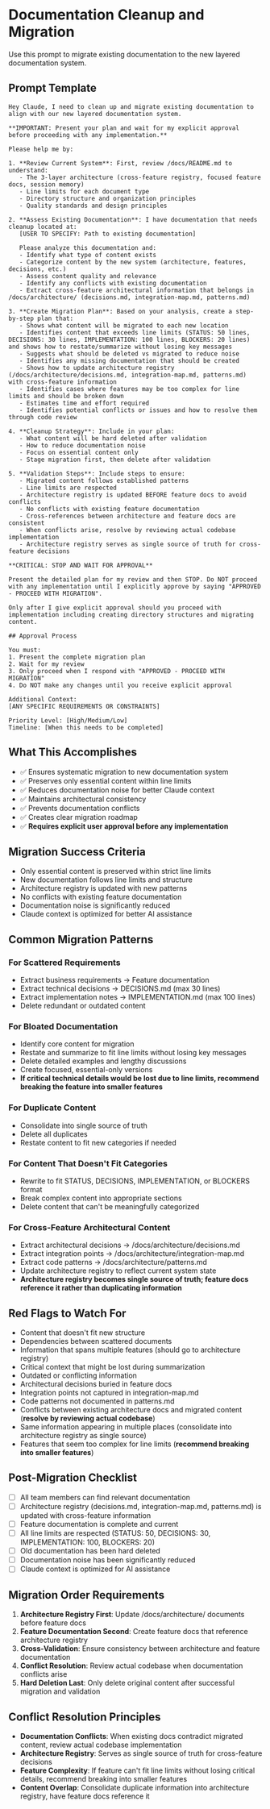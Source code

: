 # Documentation Cleanup and Migration

Use this prompt to migrate existing documentation to the new layered documentation system.

## Prompt Template

```
Hey Claude, I need to clean up and migrate existing documentation to align with our new layered documentation system.

**IMPORTANT: Present your plan and wait for my explicit approval before proceeding with any implementation.**

Please help me by:

1. **Review Current System**: First, review /docs/README.md to understand:
   - The 3-layer architecture (cross-feature registry, focused feature docs, session memory)
   - Line limits for each document type
   - Directory structure and organization principles
   - Quality standards and design principles

2. **Assess Existing Documentation**: I have documentation that needs cleanup located at:
   [USER TO SPECIFY: Path to existing documentation]

   Please analyze this documentation and:
   - Identify what type of content exists
   - Categorize content by the new system (architecture, features, decisions, etc.)
   - Assess content quality and relevance
   - Identify any conflicts with existing documentation
   - Extract cross-feature architectural information that belongs in /docs/architecture/ (decisions.md, integration-map.md, patterns.md)

3. **Create Migration Plan**: Based on your analysis, create a step-by-step plan that:
   - Shows what content will be migrated to each new location
   - Identifies content that exceeds line limits (STATUS: 50 lines, DECISIONS: 30 lines, IMPLEMENTATION: 100 lines, BLOCKERS: 20 lines) and shows how to restate/summarize without losing key messages
   - Suggests what should be deleted vs migrated to reduce noise
   - Identifies any missing documentation that should be created
   - Shows how to update architecture registry (/docs/architecture/decisions.md, integration-map.md, patterns.md) with cross-feature information
   - Identifies cases where features may be too complex for line limits and should be broken down
   - Estimates time and effort required
   - Identifies potential conflicts or issues and how to resolve them through code review

4. **Cleanup Strategy**: Include in your plan:
   - What content will be hard deleted after validation
   - How to reduce documentation noise
   - Focus on essential content only
   - Stage migration first, then delete after validation

5. **Validation Steps**: Include steps to ensure:
   - Migrated content follows established patterns
   - Line limits are respected
   - Architecture registry is updated BEFORE feature docs to avoid conflicts
   - No conflicts with existing feature documentation
   - Cross-references between architecture and feature docs are consistent
   - When conflicts arise, resolve by reviewing actual codebase implementation
   - Architecture registry serves as single source of truth for cross-feature decisions

**CRITICAL: STOP AND WAIT FOR APPROVAL**

Present the detailed plan for my review and then STOP. Do NOT proceed with any implementation until I explicitly approve by saying "APPROVED - PROCEED WITH MIGRATION".

Only after I give explicit approval should you proceed with implementation including creating directory structures and migrating content.

## Approval Process

You must:
1. Present the complete migration plan
2. Wait for my review
3. Only proceed when I respond with "APPROVED - PROCEED WITH MIGRATION"
4. Do NOT make any changes until you receive explicit approval

Additional Context:
[ANY SPECIFIC REQUIREMENTS OR CONSTRAINTS]

Priority Level: [High/Medium/Low]
Timeline: [When this needs to be completed]
```

## What This Accomplishes

- ✅ Ensures systematic migration to new documentation system
- ✅ Preserves only essential content within line limits
- ✅ Reduces documentation noise for better Claude context
- ✅ Maintains architectural consistency
- ✅ Prevents documentation conflicts
- ✅ Creates clear migration roadmap
- ✅ **Requires explicit user approval before any implementation**

## Migration Success Criteria

- Only essential content is preserved within strict line limits
- New documentation follows line limits and structure
- Architecture registry is updated with new patterns
- No conflicts with existing feature documentation
- Documentation noise is significantly reduced
- Claude context is optimized for better AI assistance

## Common Migration Patterns

### For Scattered Requirements
- Extract business requirements → Feature documentation
- Extract technical decisions → DECISIONS.md (max 30 lines)
- Extract implementation notes → IMPLEMENTATION.md (max 100 lines)
- Delete redundant or outdated content

### For Bloated Documentation
- Identify core content for migration
- Restate and summarize to fit line limits without losing key messages
- Delete detailed examples and lengthy discussions
- Create focused, essential-only versions
- **If critical technical details would be lost due to line limits, recommend breaking the feature into smaller features**

### For Duplicate Content
- Consolidate into single source of truth
- Delete all duplicates
- Restate content to fit new categories if needed

### For Content That Doesn't Fit Categories
- Rewrite to fit STATUS, DECISIONS, IMPLEMENTATION, or BLOCKERS format
- Break complex content into appropriate sections
- Delete content that can't be meaningfully categorized

### For Cross-Feature Architectural Content
- Extract architectural decisions → /docs/architecture/decisions.md
- Extract integration points → /docs/architecture/integration-map.md  
- Extract code patterns → /docs/architecture/patterns.md
- Update architecture registry to reflect current system state
- **Architecture registry becomes single source of truth; feature docs reference it rather than duplicating information**

## Red Flags to Watch For

- Content that doesn't fit new structure
- Dependencies between scattered documents
- Information that spans multiple features (should go to architecture registry)
- Critical context that might be lost during summarization
- Outdated or conflicting information
- Architectural decisions buried in feature docs
- Integration points not captured in integration-map.md
- Code patterns not documented in patterns.md
- Conflicts between existing architecture docs and migrated content (**resolve by reviewing actual codebase**)
- Same information appearing in multiple places (consolidate into architecture registry as single source)
- Features that seem too complex for line limits (**recommend breaking into smaller features**)

## Post-Migration Checklist

- [ ] All team members can find relevant documentation
- [ ] Architecture registry (decisions.md, integration-map.md, patterns.md) is updated with cross-feature information
- [ ] Feature documentation is complete and current
- [ ] All line limits are respected (STATUS: 50, DECISIONS: 30, IMPLEMENTATION: 100, BLOCKERS: 20)
- [ ] Old documentation has been hard deleted
- [ ] Documentation noise has been significantly reduced
- [ ] Claude context is optimized for AI assistance

## Migration Order Requirements

1. **Architecture Registry First**: Update /docs/architecture/ documents before feature docs
2. **Feature Documentation Second**: Create feature docs that reference architecture registry
3. **Cross-Validation**: Ensure consistency between architecture and feature documentation
4. **Conflict Resolution**: Review actual codebase when documentation conflicts arise
5. **Hard Deletion Last**: Only delete original content after successful migration and validation

## Conflict Resolution Principles

- **Documentation Conflicts**: When existing docs contradict migrated content, review actual codebase implementation
- **Architecture Registry**: Serves as single source of truth for cross-feature decisions
- **Feature Complexity**: If feature can't fit line limits without losing critical details, recommend breaking into smaller features
- **Content Overlap**: Consolidate duplicate information into architecture registry, have feature docs reference it 